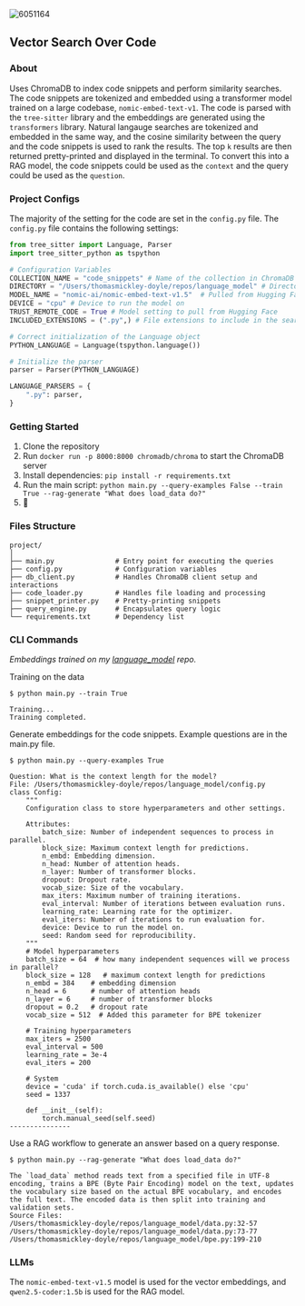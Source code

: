 
![6051164](https://github.com/user-attachments/assets/58acd1c9-8aa0-4899-a309-d5a950963104)

## Vector Search Over Code

### About

Uses ChromaDB to index code snippets and perform similarity searches. The code snippets are tokenized and embedded using a transformer model trained on a large codebase, `nomic-embed-text-v1`. The code is parsed with the `tree-sitter` library and the embeddings are generated using the `transformers` library. Natural langauge searches are tokenized and embedded in the same way, and the cosine similarity between the query and the code snippets is used to rank the results. The top `k` results are then returned pretty-printed and displayed in the terminal. To convert this into a RAG model, the code snippets could be used as the `context` and the query could be used as the `question`.

### Project Configs

The majority of the setting for the code are set in the `config.py` file. The `config.py` file contains the following settings:

```python
from tree_sitter import Language, Parser
import tree_sitter_python as tspython

# Configuration Variables
COLLECTION_NAME = "code_snippets" # Name of the collection in ChromaDB
DIRECTORY = "/Users/thomasmickley-doyle/repos/language_model" # Directory to search for code snippets
MODEL_NAME = "nomic-ai/nomic-embed-text-v1.5"  # Pulled from Hugging Face
DEVICE = "cpu" # Device to run the model on
TRUST_REMOTE_CODE = True # Model setting to pull from Hugging Face
INCLUDED_EXTENSIONS = (".py",) # File extensions to include in the search

# Correct initialization of the Language object
PYTHON_LANGUAGE = Language(tspython.language())

# Initialize the parser
parser = Parser(PYTHON_LANGUAGE)

LANGUAGE_PARSERS = {
    ".py": parser,
}
```

### Getting Started

1. Clone the repository
2. Run `docker run -p 8000:8000 chromadb/chroma` to start the ChromaDB server
3. Install dependencies: `pip install -r requirements.txt`
4. Run the main script: `python main.py --query-examples False --train True --rag-generate "What does load_data do?"`
5. :pizza:

### Files Structure

```text
project/
│
├── main.py               # Entry point for executing the queries
├── config.py             # Configuration variables
├── db_client.py          # Handles ChromaDB client setup and interactions
├── code_loader.py        # Handles file loading and processing
├── snippet_printer.py    # Pretty-printing snippets
├── query_engine.py       # Encapsulates query logic
└── requirements.txt      # Dependency list
```

### CLI Commands

_Embeddings trained on my [language_model](https://github.com/tmickleydoyle/language_model) repo._

Training on the data
```text
$ python main.py --train True

Training...
Training completed.
```

Generate embeddings for the code snippets. Example questions are in the main.py file.
```text
$ python main.py --query-examples True

Question: What is the context length for the model?
File: /Users/thomasmickley-doyle/repos/language_model/config.py
class Config:
    """
    Configuration class to store hyperparameters and other settings.

    Attributes:
        batch_size: Number of independent sequences to process in parallel.
        block_size: Maximum context length for predictions.
        n_embd: Embedding dimension.
        n_head: Number of attention heads.
        n_layer: Number of transformer blocks.
        dropout: Dropout rate.
        vocab_size: Size of the vocabulary.
        max_iters: Maximum number of training iterations.
        eval_interval: Number of iterations between evaluation runs.
        learning_rate: Learning rate for the optimizer.
        eval_iters: Number of iterations to run evaluation for.
        device: Device to run the model on.
        seed: Random seed for reproducibility.
    """
    # Model hyperparameters
    batch_size = 64  # how many independent sequences will we process in parallel?
    block_size = 128   # maximum context length for predictions
    n_embd = 384    # embedding dimension
    n_head = 6      # number of attention heads
    n_layer = 6     # number of transformer blocks
    dropout = 0.2   # dropout rate
    vocab_size = 512  # Added this parameter for BPE tokenizer

    # Training hyperparameters
    max_iters = 2500
    eval_interval = 500
    learning_rate = 3e-4
    eval_iters = 200

    # System
    device = 'cuda' if torch.cuda.is_available() else 'cpu'
    seed = 1337

    def __init__(self):
        torch.manual_seed(self.seed)
---------------
```

Use a RAG workflow to generate an answer based on a query response.
```text
$ python main.py --rag-generate "What does load_data do?"

The `load_data` method reads text from a specified file in UTF-8 encoding, trains a BPE (Byte Pair Encoding) model on the text, updates the vocabulary size based on the actual BPE vocabulary, and encodes the full text. The encoded data is then split into training and validation sets.
Source Files:
/Users/thomasmickley-doyle/repos/language_model/data.py:32-57
/Users/thomasmickley-doyle/repos/language_model/data.py:73-77
/Users/thomasmickley-doyle/repos/language_model/bpe.py:199-210
```
### LLMs

The `nomic-embed-text-v1.5` model is used for the vector embeddings, and `qwen2.5-coder:1.5b` is used for the RAG model.
